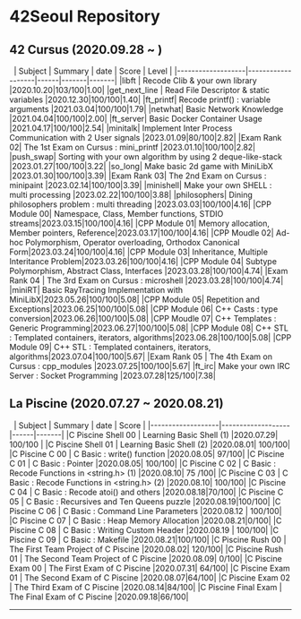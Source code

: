 # 42Seoul Repository  
  


## 42 Cursus (2020.09.28 ~ )  

&nbsp;
| Subject         | Summary             | date | Score | Level |
|-------------------|-------------------|------|-------|-------|
|libft | Recode Clib & your own library  |2020.10.20|103/100|1.00|
|get_next_line | Read File Descriptor & static variables  |2020.12.30|100/100|1.40|
|ft_printf| Recode printf() : variable arguments |2021.03.04|100/100|1.79|
|netwhat| Basic Network Knowledge |2021.04.04|100/100|2.00|
|ft_server| Basic Docker Container Usage |2021.04.17|100/100|2.54|
|minitalk| Implement Inter Process Communication with 2 User signals |2023.01.09|80/100|2.82|
|Exam Rank 02| The 1st Exam on Cursus : mini_printf  |2023.01.10|100/100|2.82|
|push_swap| Sorting with your own algorithm by using 2 deque-like-stack |2023.01.27|100/100|3.22|
|so_long| Make basic 2d game with MiniLibX |2023.01.30|100/100|3.39|
|Exam Rank 03| The 2nd Exam on Cursus : minipaint |2023.02.14|100/100|3.39|
|minishell| Make your own SHELL : multi processing |2023.02.22|100/100|3.88|
|philosophers| Dining philosophers problem : multi threading |2023.03.03|100/100|4.16|
|CPP Module 00| Namespace, Class, Member functions, STDIO streams|2023.03.15|100/100|4.16|
|CPP Module 01| Memory allocation, Member pointers, Reference|2023.03.17|100/100|4.16|
|CPP Moudle 02| Ad-hoc Polymorphism, Operator overloading, Orthodox Canonical Form|2023.03.24|100/100|4.16|
|CPP Module 03| Inheritance, Multiple Interitance Problem|2023.03.26|100/100|4.16|
|CPP Module 04| Subtype Polymorphism, Abstract Class, Interfaces |2023.03.28|100/100|4.74|
|Exam Rank 04 | The 3rd Exam on Cursus : microshell |2023.03.28|100/100|4.74|
|miniRT| Basic RayTracing Implementation with MiniLibX|2023.05.26|100/100|5.08|
|CPP Module 05| Repetition and Exceptions|2023.06.25|100/100|5.08|
|CPP Module 06| C++ Casts : type conversion|2023.06.26|100/100|5.08|
|CPP Moudle 07| C++ Templates : Generic Programming|2023.06.27|100/100|5.08|
|CPP Module 08| C++ STL : Templated containers, iterators, algorithms|2023.06.28|100/100|5.08|
|CPP Module 09| C++ STL : Templated containers, iterators, algorithms|2023.07.04|100/100|5.67|
|Exam Rank 05 | The 4th Exam on Cursus : cpp_modules |2023.07.25|100/100|5.67|
|ft_irc| Make your own IRC Server : Socket Programming |2023.07.28|125/100|7.38|


## La Piscine (2020.07.27 ~ 2020.08.21)  

&nbsp;
| Subject         | Summary             | date | Score | 
|-------------------|-------------------|------|-------| 
|C Piscine Shell 00 | Learning Basic Shell (1)  |2020.07.29|  100/100 |
|C Piscine Shell 01 | Learning Basic Shell (2)  |2020.08.01| 100/100|
|C Piscine C 00 | C Basic : write() function  |2020.08.05| 97/100|
|C Piscine C 01 | C Basic : Pointer           |2020.08.05| 100/100|
|C Piscine C 02 | C Basic : Recode Functions in <string.h> (1)  |2020.08.10| 75 /100|
|C Piscine C 03 | C Basic : Recode Functions in <string.h> (2)  |2020.08.10| 100/100|
|C Piscine C 04 | C Basic : Recode atoi() and others     |2020.08.18|70/100|
|C Piscine C 05 | C Basic : Recursives and Ten Queens puzzle  |2020.08.19|100/100|
|C Piscine C 06 | C Basic : Command Line Parameters |2020.08.12 | 100/100|
|C Piscine C 07 | C Basic : Heap Memory Allocation   |2020.08.21|0/100|
|C Piscine C 08 | C Basic : Writing Custom Header |2020.08.19 | 100/100|
|C Piscine C 09 | C Basic : Makefile                        |2020.08.21|100/100|
|C Piscine Rush 00 | The First Team Project of C Piscine    |2020.08.02| 120/100|
|C Piscine Rush 01 | The Second Team Project of C Piscine    |2020.08.09| 0/100|
|C Piscine Exam 00 | The First Exam of C Piscine                |2020.07.31| 64/100|
|C Piscine Exam 01 | The Second Exam of C Piscine                |2020.08.07|64/100|
|C Piscine Exam 02 | The Third Exam of C Piscine                |2020.08.14|84/100|
|C Piscine Final Exam | The Final Exam of C Piscine                |2020.09.18|66/100|
*********************************************************************************  



